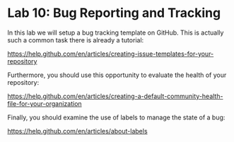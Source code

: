 # Lab 10: Bug Reporting and Tracking

In this lab we will setup a bug tracking template on GitHub.  This is actually such a common task there is already a tutorial:

https://help.github.com/en/articles/creating-issue-templates-for-your-repository

Furthermore, you should use this opportunity to evaluate the health of your repository:

https://help.github.com/en/articles/creating-a-default-community-health-file-for-your-organization

Finally, you should examine the use of labels to manage the state of a bug:

https://help.github.com/en/articles/about-labels
